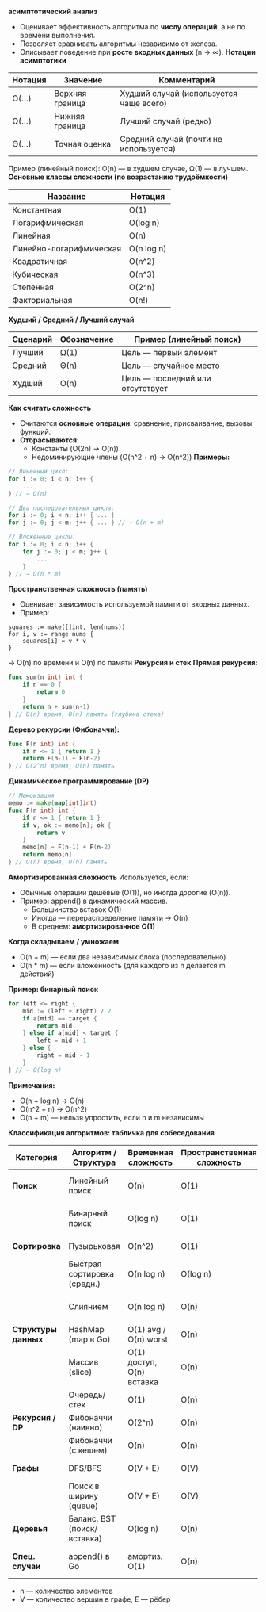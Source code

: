 **асимптотический анализ**
- Оценивает эффективность алгоритма по **числу операций**, а не по времени выполнения.
- Позволяет сравнивать алгоритмы независимо от железа.
- Описывает поведение при **росте входных данных** (n → ∞).
**Нотации асимптотики**

|**Нотация**|**Значение**|**Комментарий**|
|---|---|---|
|O(…)|Верхняя граница|Худший случай (используется чаще всего)|
|Ω(…)|Нижняя граница|Лучший случай (редко)|
|Θ(…)|Точная оценка|Средний случай (почти не используется)|

Пример (линейный поиск): O(n) — в худшем случае, Ω(1) — в лучшем.
**Основные классы сложности (по возрастанию трудоёмкости)**

|**Название**|**Нотация**|
|---|---|
|Константная|O(1)|
|Логарифмическая|O(log n)|
|Линейная|O(n)|
|Линейно-логарифмическая|O(n log n)|
|Квадратичная|O(n^2)|
|Кубическая|O(n^3)|
|Степенная|O(2^n)|
|Факториальная|O(n!)|

**Худший / Средний / Лучший случай**

|**Сценарий**|**Обозначение**|**Пример (линейный поиск)**|
|---|---|---|
|Лучший|Ω(1)|Цель — первый элемент|
|Средний|Θ(n)|Цель — случайное место|
|Худший|O(n)|Цель — последний или отсутствует|

**Как считать сложность**
- Считаются **основные операции**: сравнение, присваивание, вызовы функций.
- **Отбрасываются**:
    - Константы (O(2n) → O(n))
    - Недоминирующие члены (O(n^2 + n) → O(n^2))
**Примеры:**

```go
// Линейный цикл:
for i := 0; i < n; i++ {
    ...
} // → O(n)

// Два последовательных цикла:
for i := 0; i < n; i++ { ... }
for j := 0; j < m; j++ { ... } // → O(n + m)

// Вложенные циклы:
for i := 0; i < n; i++ {
    for j := 0; j < m; j++ {
        ...
    }
} // → O(n * m)
```

**Пространственная сложность (память)**
- Оценивает зависимость используемой памяти от входных данных.
- Пример:
```
squares := make([]int, len(nums))
for i, v := range nums {
    squares[i] = v * v
}
```
→ O(n) по времени и O(n) по памяти
**Рекурсия и стек**
**Прямая рекурсия:**

```go
func sum(n int) int {
    if n == 0 {
        return 0
    }
    return n + sum(n-1)
} // O(n) время, O(n) память (глубина стека)
```
**Дерево рекурсии (Фибоначчи):**

```go
func F(n int) int {
    if n <= 1 { return 1 }
    return F(n-1) + F(n-2)
} // O(2^n) время, O(n) память
```
**Динамическое программирование (DP)**

```go
// Мемоизация
memo := make(map[int]int)
func F(n int) int {
    if n <= 1 { return 1 }
    if v, ok := memo[n]; ok {
        return v
    }
    memo[n] = F(n-1) + F(n-2)
    return memo[n]
} // O(n) время, O(n) память
```
**Амортизированная сложность**
Используется, если:
- Обычные операции дешёвые (O(1)), но иногда дорогие (O(n)).
- Пример: append() в динамический массив.
    - Большинство вставок O(1)
    - Иногда — перераспределение памяти → O(n)
    - В среднем: **амортизированное O(1)**

**Когда складываем / умножаем**
- O(n + m) — если два независимых блока (последовательно)
- O(n * m) — если вложенность (для каждого из n делается m действий)

**Пример: бинарный поиск**

```go
for left <= right {
    mid := (left + right) / 2
    if a[mid] == target {
        return mid
    } else if a[mid] < target {
        left = mid + 1
    } else {
        right = mid - 1
    }
} // → O(log n)
```

**Примечания:**
- O(n + log n) → O(n)
- O(n^2 + n) → O(n^2)
- O(n + m) — нельзя упростить, если n и m независимы

**Классификация алгоритмов: табличка для собеседования**

| **Категория**        | **Алгоритм / Структура**    | **Временная сложность**   | **Пространственная сложность** | **Комментарий**                    |
| -------------------- | --------------------------- | ------------------------- | ------------------------------ | ---------------------------------- |
| **Поиск**            | Линейный поиск              | O(n)                      | O(1)                           | Без предположений о данных         |
|                      | Бинарный поиск              | O(log n)                  | O(1)                           | Требует отсортированный массив     |
| **Сортировка**       | Пузырьковая                 | O(n^2)                    | O(1)                           | Простая, неэффективная             |
|                      | Быстрая сортировка (средн.) | O(n log n)                | O(log n)                       | Рекурсивная, нестабильная          |
|                      | Слиянием                    | O(n log n)                | O(n)                           | Стабильная, требует доп. память    |
| **Структуры данных** | HashMap (map в Go)          | O(1) avg / O(n) worst     | O(n)                           | В худшем случае — коллизии         |
|                      | Массив (slice)              | O(1) доступ, O(n) вставка | O(n)                           | Амортизированная вставка = O(1)    |
|                      | Очередь/стек                | O(1)                      | O(n)                           | Через срез или список              |
| **Рекурсия / DP**    | Фибоначчи (наивно)          | O(2^n)                    | O(n)                           | Дерево вызовов                     |
|                      | Фибоначчи (с кешем)         | O(n)                      | O(n)                           | DP с мемоизацией                   |
| **Графы**            | DFS/BFS                     | O(V + E)                  | O(V)                           | Обход в глубину/ширину             |
|                      | Поиск в ширину (queue)      | O(V + E)                  | O(V)                           | Очередь для уровней                |
| **Деревья**          | Баланс. BST (поиск/вставка) | O(log n)                  | O(n)                           | AVL, Red-Black Tree                |
| **Спец. случаи**     | append() в Go               | амортиз. O(1)             | O(n)                           | Копирование массива при расширении |

- n — количество элементов
- V — количество вершин в графе, E — рёбер